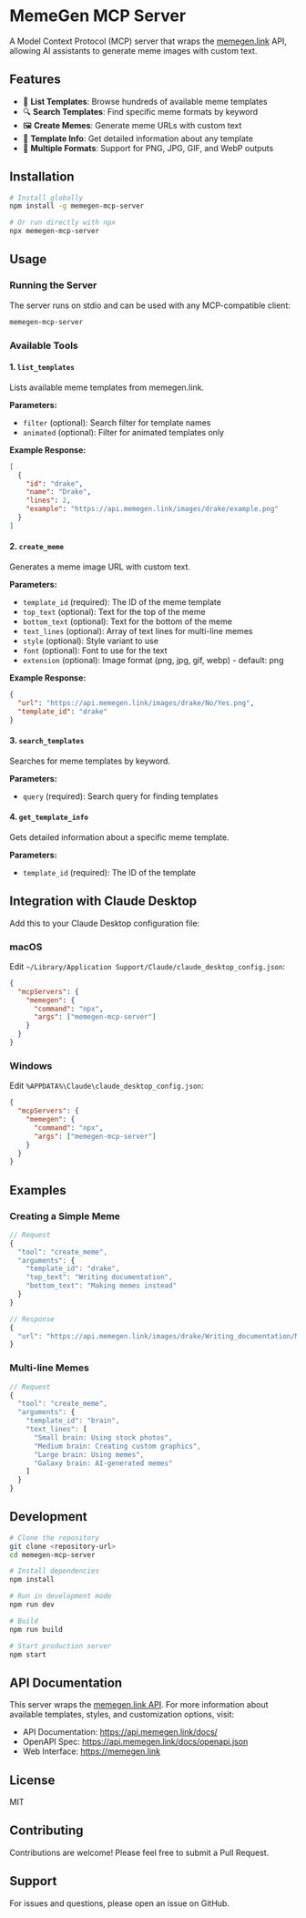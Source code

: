 # MemeGen MCP Server

A Model Context Protocol (MCP) server that wraps the [memegen.link](https://memegen.link) API, allowing AI assistants to generate meme images with custom text.

## Features

- 🎨 **List Templates**: Browse hundreds of available meme templates
- 🔍 **Search Templates**: Find specific meme formats by keyword
- 🖼️ **Create Memes**: Generate meme URLs with custom text
- 📝 **Template Info**: Get detailed information about any template
- 🎯 **Multiple Formats**: Support for PNG, JPG, GIF, and WebP outputs

## Installation

```bash
# Install globally
npm install -g memegen-mcp-server

# Or run directly with npx
npx memegen-mcp-server
```

## Usage

### Running the Server

The server runs on stdio and can be used with any MCP-compatible client:

```bash
memegen-mcp-server
```

### Available Tools

#### 1. `list_templates`
Lists available meme templates from memegen.link.

**Parameters:**
- `filter` (optional): Search filter for template names
- `animated` (optional): Filter for animated templates only

**Example Response:**
```json
[
  {
    "id": "drake",
    "name": "Drake",
    "lines": 2,
    "example": "https://api.memegen.link/images/drake/example.png"
  }
]
```

#### 2. `create_meme`
Generates a meme image URL with custom text.

**Parameters:**
- `template_id` (required): The ID of the meme template
- `top_text` (optional): Text for the top of the meme
- `bottom_text` (optional): Text for the bottom of the meme
- `text_lines` (optional): Array of text lines for multi-line memes
- `style` (optional): Style variant to use
- `font` (optional): Font to use for the text
- `extension` (optional): Image format (png, jpg, gif, webp) - default: png

**Example Response:**
```json
{
  "url": "https://api.memegen.link/images/drake/No/Yes.png",
  "template_id": "drake"
}
```

#### 3. `search_templates`
Searches for meme templates by keyword.

**Parameters:**
- `query` (required): Search query for finding templates

#### 4. `get_template_info`
Gets detailed information about a specific meme template.

**Parameters:**
- `template_id` (required): The ID of the template

## Integration with Claude Desktop

Add this to your Claude Desktop configuration file:

### macOS
Edit `~/Library/Application Support/Claude/claude_desktop_config.json`:

```json
{
  "mcpServers": {
    "memegen": {
      "command": "npx",
      "args": ["memegen-mcp-server"]
    }
  }
}
```

### Windows
Edit `%APPDATA%\Claude\claude_desktop_config.json`:

```json
{
  "mcpServers": {
    "memegen": {
      "command": "npx",
      "args": ["memegen-mcp-server"]
    }
  }
}
```

## Examples

### Creating a Simple Meme

```javascript
// Request
{
  "tool": "create_meme",
  "arguments": {
    "template_id": "drake",
    "top_text": "Writing documentation",
    "bottom_text": "Making memes instead"
  }
}

// Response
{
  "url": "https://api.memegen.link/images/drake/Writing_documentation/Making_memes_instead.png"
}
```

### Multi-line Memes

```javascript
// Request
{
  "tool": "create_meme",
  "arguments": {
    "template_id": "brain",
    "text_lines": [
      "Small brain: Using stock photos",
      "Medium brain: Creating custom graphics",
      "Large brain: Using memes",
      "Galaxy brain: AI-generated memes"
    ]
  }
}
```

## Development

```bash
# Clone the repository
git clone <repository-url>
cd memegen-mcp-server

# Install dependencies
npm install

# Run in development mode
npm run dev

# Build
npm run build

# Start production server
npm start
```

## API Documentation

This server wraps the [memegen.link API](https://api.memegen.link/docs/). For more information about available templates, styles, and customization options, visit:

- API Documentation: https://api.memegen.link/docs/
- OpenAPI Spec: https://api.memegen.link/docs/openapi.json
- Web Interface: https://memegen.link

## License

MIT

## Contributing

Contributions are welcome! Please feel free to submit a Pull Request.

## Support

For issues and questions, please open an issue on GitHub.